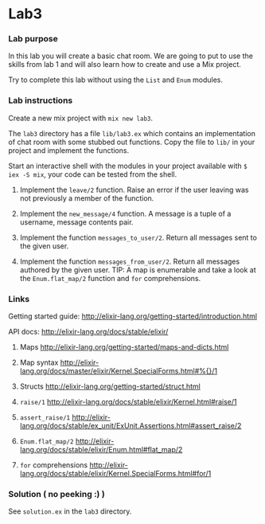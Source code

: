 # Lab3

### Lab purpose

In this lab you will create a basic chat room. We are going to put to use the
skills from lab 1 and will also learn how to create and use a Mix project.

Try to complete this lab without using the `List` and `Enum` modules.


### Lab instructions

Create a new mix project with `mix new lab3`.

The `lab3` directory has a file `lib/lab3.ex` which contains an implementation of chat
room with some stubbed out functions. Copy the file to `lib/` in your project and
implement the functions.

Start an interactive shell with the modules in your project available with
`$ iex -S mix`, your code can be tested from the shell.

  1. Implement the `leave/2` function. Raise an error if the user leaving was
     not previously a member of the function.

  2. Implement the `new_message/4` function. A message is a tuple of a username,
     message contents pair.

  3. Implement the function `messages_to_user/2`. Return all messages sent to the
     given user.

  3. Implement the function `messages_from_user/2`. Return all messages authored
     by the given user. TIP: A map is enumerable and take a look at the `Enum.flat_map/2`
     function and `for` comprehensions.


### Links

Getting started guide: http://elixir-lang.org/getting-started/introduction.html

API docs: http://elixir-lang.org/docs/stable/elixir/

  1. Maps http://elixir-lang.org/getting-started/maps-and-dicts.html

  2. Map syntax http://elixir-lang.org/docs/master/elixir/Kernel.SpecialForms.html#%{}/1

  3. Structs http://elixir-lang.org/getting-started/struct.html

  4. `raise/1` http://elixir-lang.org/docs/stable/elixir/Kernel.html#raise/1

  5. `assert_raise/1` http://elixir-lang.org/docs/stable/ex_unit/ExUnit.Assertions.html#assert_raise/2

  6. `Enum.flat_map/2` http://elixir-lang.org/docs/stable/elixir/Enum.html#flat_map/2

  7. `for` comprehensions http://elixir-lang.org/docs/stable/elixir/Kernel.SpecialForms.html#for/1


### Solution ( no peeking :) )

See `solution.ex` in the `lab3` directory.
